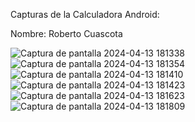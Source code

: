 Capturas de la Calculadora Android:

Nombre: Roberto Cuascota

![Captura de pantalla 2024-04-13 181338](https://github.com/RobertoCCP/AppUTN_Calculadora_RobertoCuascota/assets/138709561/9f772b51-f647-4060-898e-9585ec463655)
![Captura de pantalla 2024-04-13 181354](https://github.com/RobertoCCP/AppUTN_Calculadora_RobertoCuascota/assets/138709561/50adf768-249f-44c7-8213-fdabbbcc0395)
![Captura de pantalla 2024-04-13 181410](https://github.com/RobertoCCP/AppUTN_Calculadora_RobertoCuascota/assets/138709561/27d87122-dfe6-44b4-9710-504e71fdac9d)
![Captura de pantalla 2024-04-13 181423](https://github.com/RobertoCCP/AppUTN_Calculadora_RobertoCuascota/assets/138709561/ade2fee8-1c88-4594-94bb-7e61b381539e)
![Captura de pantalla 2024-04-13 181623](https://github.com/RobertoCCP/AppUTN_Calculadora_RobertoCuascota/assets/138709561/3805c37a-098c-4802-b977-20c4884d2c7c)
![Captura de pantalla 2024-04-13 181809](https://github.com/RobertoCCP/AppUTN_Calculadora_RobertoCuascota/assets/138709561/2a381ec7-a6ae-4d98-8dd6-73fd436cfbe4)
